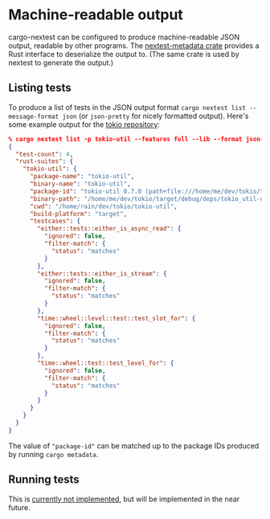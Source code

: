 # Machine-readable output

cargo-nextest can be configured to produce machine-readable JSON output, readable by other programs. The [nextest-metadata crate](https://crates.io/crates/nextest-metadata) provides a Rust interface to deserialize the output to. (The same crate is used by nextest to generate the output.)

## Listing tests

To produce a list of tests in the JSON output format `cargo nextest list --message-format json` (or `json-pretty` for nicely formatted output). Here's some example output for the [tokio repository](https://github.com/tokio-rs/tokio):

```json
% cargo nextest list -p tokio-util --features full --lib --format json-pretty
{
  "test-count": 4,
  "rust-suites": {
    "tokio-util": {
      "package-name": "tokio-util",
      "binary-name": "tokio-util",
      "package-id": "tokio-util 0.7.0 (path+file:///home/me/dev/tokio/tokio-util)",
      "binary-path": "/home/me/dev/tokio/target/debug/deps/tokio_util-def0ee51cb418fe8",
      "cwd": "/home/rain/dev/tokio/tokio-util",
      "build-platform": "target",
      "testcases": {
        "either::tests::either_is_async_read": {
          "ignored": false,
          "filter-match": {
            "status": "matches"
          }
        },
        "either::tests::either_is_stream": {
          "ignored": false,
          "filter-match": {
            "status": "matches"
          }
        },
        "time::wheel::level::test::test_slot_for": {
          "ignored": false,
          "filter-match": {
            "status": "matches"
          }
        },
        "time::wheel::test::test_level_for": {
          "ignored": false,
          "filter-match": {
            "status": "matches"
          }
        }
      }
    }
  }
}
```

The value of `"package-id"` can be matched up to the package IDs produced by running `cargo metadata`.

## Running tests

This is [currently not implemented](https://github.com/nextest-rs/nextest/issues/20), but will be implemented in the near future.
